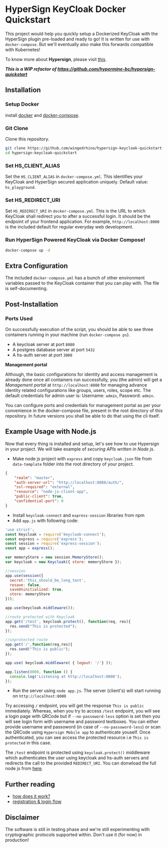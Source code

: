 # HyperSign KeyCloak Docker Quickstart

This project would help you quickly setup a Dockerized KeyCloak with the
HyperSign plugin pre-loaded and ready to go! It is written for use with
`docker-compose`. But we'll eventually also make this forwards compatible with
Kubernetes!

To know more about **Hypersign**, please visit
[this](https://github.com/hypermine-bc/hypersign/blob/master/docs/overview.md).

***This is a WIP refactor of https://github.com/hypermine-bc/hypersign-quickstart***

## Installation

### Setup Docker

install [docker](https://docs.docker.com/install/linux/docker-ce/ubuntu) and
[docker-compose](https://docs.docker.com/compose/install/).

### Git Clone

Clone this repository.

```sh
git clone https://github.com/wingedrhino/hypersign-keycloak-quickstart.git 
cd hypersign-keycloak-quickstart 
```

### Set HS_CLIENT_ALIAS

Set the `HS_CLIENT_ALIAS` in `docker-compose.yml`. This identifies your KeyCloak
and HyperSign secured application uniquely. Default value: `hs_playground`.

### Set HS_REDIRECT_URI

Set `HS_REDIRECT_URI` in `docker-compose.yml`. This is the URL to which KeyCloak
shall redirect you to after a successful login. It should be the endpoint of
your frontend application. For example, `http://localhost:8000` is the included
default for regular everyday web development.

### Run HyperSign Powered KeyCloak via Docker Compose!

```sh
docker-compose up -d
```

## Extra Configuration

The included `docker-compose.yml` has a bunch of other environment variables
passed to the KeyCloak container that you can play with. The file is
self-documenting.

## Post-Installation

### Ports Used

On successfully execution of the script, you should be able to see  three
containers running in your machine (run `docker-compose ps`).
- A keycloak server at port `8080`
- A postgres database server at port `5432`
- A hs-auth server at port `3000`

**Management portal**

Although, the basic configurations for identity and access management is already
done once all containers run successfully, you (the admin) will get a
*Management portal* at `http://localhost:8080` for managing advance identity
related configurations like groups, users, roles, scope etc. The default
credentials for admin user is: Username: `admin`, Password: `admin`.

You can configure ports and credentials for management portal as per your
convenience in the docker-compose file, present in the root directory of this
repository. In future versions you shall be able to do that using the cli
itself.

## Example Usage with Node.js

Now that every thing is installed and setup, let's see how to use Hypersign in
your project. We will take example of _securing APIs written in Node js_.

- Make node js project with `express` and copy `keycloak.json` file from
`data-template` folder into the root directory of your project.

```json
{
    "realm": "master",
    "auth-server-url": "http://localhost:8080/auth/",
    "ssl-required": "external",
    "resource": "node-js-client-app",
    "public-client": true,
    "confidential-port": 0
}
```

- Install `keycloak-connect` and `express-session` libraries from npm
- Add `app.js` with following code:

```javascript
'use strict';
const Keycloak = require('keycloak-connect');
const express = require('express');
const session = require('express-session');
const app = express();

var memoryStore = new session.MemoryStore();
var keycloak = new Keycloak({ store: memoryStore });

//session
app.use(session({
  secret:'this_should_be_long_text',
  resave: false,
  saveUninitialized: true,
  store: memoryStore
}));

app.use(keycloak.middleware());

//route protected with Keycloak
app.get('/test', keycloak.protect(), function(req, res){
  res.send("This is protected");
});

//unprotected route
app.get('/',function(req,res){
  res.send("This is public");
});

app.use( keycloak.middleware( { logout: '/'} ));

app.listen(8000, function () {
  console.log('Listening at http://localhost:8000');
});

```
- Run the server using `node app.js`. The server (client's) will start running
on `http://localhost:8000`

Try accessing `/` endpoint, you will get the response `This is public`
immediately. Whereas, when you try to access `/test` endpoint, you will see a
login page with QRCode but if `--no-passoword-less` option is set then you will
see login form with username and password textboxes. You can either provide
username and passoword (in case of `--no-passoword-less`) or scan the QRCode
using `Hypersign Mobile app` to authenticate youself. Once authenticated, you
can see access the protected resource i.e `This is protected` in this case. 

The `/test` endpoint is protected using `keycloak.protect()` middleware which
authenticates the user using keycloak and hs-auth servers and redirects the call
to the provided `REDIRECT_URI`. You can donwload the full node js from
[here](https://github.com/keycloak/keycloak-nodejs-connect/tree/master/example).

## Further reading

* [how does it work?](https://github.com/hypermine-bc/hypersign/blob/master/docs/overview.md#how-does-it-work) 
* [registration & login flow](https://github.com/hypermine-bc/hypersign/blob/master/docs/registration_%26_login.md#registration)

## Disclaimer

The software is still in testing phase and we're still experimenting with
cryptographic protocols supported within. Don't use it (for now) in production!
